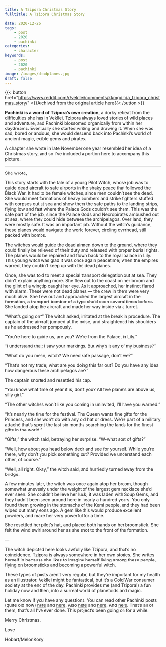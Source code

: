 ```yaml
---
title: A Tzipora Christmas Story
fulltitle: A Tzipora Christmas Story

date: 2020-12-26
tags:
    - post
    - 2020
    - pachinki
categories:
    - character
keywords:
    - post
    - 2020
    - pachinki
image: /images/deadplanes.jpg
draft: false
---
```


{{< button href="https://www.reddit.com/r/vekllei/comments/kkmgdm/a_tzipora_christmas_story/" >}}Archived from the original article here{{< /button >}}

**Pachinki is a world of Tzipora’s own creation**, a dorky retreat from the difficulties she has in Vekllei. Tzipora always loved stories of wild places and adventure, and Pachinki blossomed organically from within her daydreams. Eventually she started writing and drawing it. When she was sad, bored or anxious, she would descend back into Pachinki’s world of ancient magic, edible gems and pirates.

A chapter she wrote in late November one year resembled her idea of a Christmas story, and so I’ve included a portion here to accompany this picture.

---

She wrote,

This story starts with the tale of a young Pilot Witch, whose job was to guide dead aircraft to safe airports in the shaky peace that followed the Black War. It had to be female witches, since men couldn’t see the dead. She would meet formations of heavy bombers and strike fighters stuffed with corpses out at sea and show them the safe paths to the landing strips, flying low and fast where the Palace Gods couldn’t see them. This was the safe part of the job, since the Palace Gods and Necropirates ambushed out at sea, where they could hide between the archipelagos. Over land, they were mostly safe. It was an important job. Without the witch’s guidance, these planes would navigate the world forever, circling overhead, still packed with bombs.

The witches would guide the dead airmen down to the ground, where they could finally be relieved of their duty and released with proper burial rights. The planes would be repaired and flown back to the royal palace in Lily. This young witch was glad it was once again peacetime; when the empires warred, they couldn’t keep up with the dead planes.

Once, she was told to meet a special transport delegation out at sea. They didn’t explain anything more. She flew out to the coast on her broom and the glint of a wingtip caught her eye. As it approached, her instinct flared with alarm. These were not dead planes — the crew in them were very much alive. She flew out and approached the largest aircraft in the formation, a transport bomber of a type she’d seen several times before. She landed atop the aircraft and made her way inside via a turret.

“What’s going on?” The witch asked, irritated at the break in procedure. The captain of the aircraft jumped at the noise, and straightened his shoulders as he addressed her pompously.

“You’re here to guide us, are you? We’re from the Palace, in Lily.”

“I understand that; I saw your markings. But why’s it any of my business?”

“What do you mean, witch? We need safe passage, don’t we?”

“That’s not my trade; what are you doing this far out? Do you have any idea how dangerous these archipelagos are?”

The captain snorted and resettled his cap.

“You know what time of year it is, don’t you? All five planets are above us, silly girl.”

“The other witches won’t like you coming in uninvited, I’ll have you warned.”

“It’s nearly the time for the festival. The Queen wants fine gifts for the Princess, and she won’t do with any old hat or dress. We’re part of a military attaché that’s spent the last six months searching the lands for the finest gifts in the world.”

“Gifts,” the witch said, betraying her surprise. “W-what sort of gifts?”

“Well, how about you head below deck and see for yourself. While you’re there, why don’t you pick something out? Provided we understand each other, of course.”

“Well, all right. Okay,” the witch said, and hurriedly turned away from the bridge.

A few minutes later, the witch was once again atop her broom, though somewhat unevenly under the weight of the largest gem necklace she’d ever seen. She couldn’t believe her luck; it was laden with Soup Gems, and they hadn’t been seen around here in nearly a hundred years. You only found them growing in the stomachs of the Kemi people, and they had been wiped out many eons ago. A gem like this would produce excellent powders, and make her very powerful for a time.

She resettled her pilot’s hat, and placed both hands on her broomstick. She felt the wind swirl around her as she shot to the front of the formation.

—

The witch depicted here looks awfully like Tzipora, and that’s no coincidence. Tzipora is always somewhere in her own stories. She writes herself in because she likes to imagine herself living among these people, flying on broomsticks and becoming a powerful witch.

These types of posts aren’t very regular, but they’re important for my health as an illustrator. Vekllei might be fantastical, but it’s a Cold War consumer society at the end of the day. Pachinki provides me (and Tzipora!) a fun holiday now and then, into a surreal world of planetoids and magic.

Let me know if you have any questions. You can read other Pachinki posts (quite old now) [here](https://www.reddit.com/r/worldbuilding/comments/ar8jov/a_gem_girl_shows_off_her_enormous_strength_in/) and [here](https://www.reddit.com/r/worldbuilding/comments/ba3mb4/the_littlest_goddess_in_pachinki/). Also [here](https://www.reddit.com/r/worldbuilding/comments/cudjz6/the_teeth_regents/) and [here](https://www.reddit.com/r/worldbuilding/comments/b7n1uh/a_mineral_lake_starts_absorbing_grief_in_pachinki/). And [here](https://www.reddit.com/r/vekllei/comments/de25mz/the_mountain_witches_of_pachinki_and_the/). That’s all of them, that’s all I’ve ever done. This project’s been going on for a while.

Merry Christmas.

Love

Hobart/MelonKony
